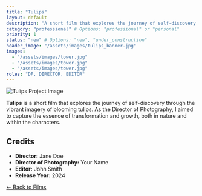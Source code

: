 ```yaml
---
title: "Tulips"
layout: default
description: "A short film that explores the journey of self-discovery through the vibrant imagery of blooming tulips."
category: "professional" # Options: "professional" or "personal"
priority: 1
status: "new" # Options: "new", "under_construction"
header_image: "/assets/images/tulips_banner.jpg"
images:
  - "/assets/images/tower.jpg"
  - "/assets/images/tower.jpg"
  - "/assets/images/tower.jpg"
roles: "DP, DIRECTOR, EDITOR"
---
```

  
![Tulips Project Image](/assets/images/tulips1.jpg)

**Tulips** is a short film that explores the journey of self-discovery through the vibrant imagery of blooming tulips. As the Director of Photography, I aimed to capture the essence of transformation and growth, both in nature and within the characters.

## Credits

- **Director:** Jane Doe
- **Director of Photography:** Your Name
- **Editor:** John Smith
- **Release Year:** 2024

[← Back to Films](/films/)
